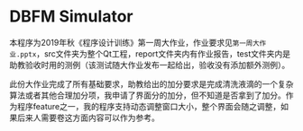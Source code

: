 # DBFM Simulator

本程序为2019年秋《程序设计训练》第一周大作业，作业要求见`第一周大作业.pptx`，src文件夹为整个Qt工程，report文件夹内有作业报告，test文件夹内是助教验收时用的测例（该测试随大作业发布一起给出，验收没有添加额外测例）。

此份大作业完成了所有基础要求，助教给出的加分要求是完成清洗液滴的一个复杂算法或者其他合理加分项，我申请了界面分的加分，但不知道是否拿到了加分。作为程序feature之一，我的程序支持动态调整窗口大小，整个界面会随之调整，如果后来人需要卷这方面内容可以作为参考。